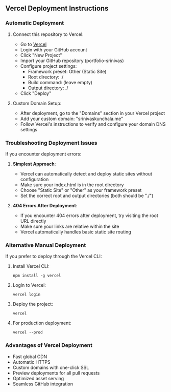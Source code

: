 ## Vercel Deployment Instructions

### Automatic Deployment

1. Connect this repository to Vercel:
   - Go to [Vercel](https://vercel.com)
   - Login with your GitHub account
   - Click "New Project"
   - Import your GitHub repository (portfolio-srinivas)
   - Configure project settings:
     - Framework preset: Other (Static Site)
     - Root directory: ./
     - Build command: (leave empty)
     - Output directory: ./
   - Click "Deploy"

2. Custom Domain Setup:
   - After deployment, go to the "Domains" section in your Vercel project
   - Add your custom domain: "srinivaskunchala.me"
   - Follow Vercel's instructions to verify and configure your domain DNS settings

### Troubleshooting Deployment Issues

If you encounter deployment errors:

1. **Simplest Approach**:
   - Vercel can automatically detect and deploy static sites without configuration
   - Make sure your index.html is in the root directory
   - Choose "Static Site" or "Other" as your framework preset
   - Set the correct root and output directories (both should be "./")
   
2. **404 Errors After Deployment**:
   - If you encounter 404 errors after deployment, try visiting the root URL directly
   - Make sure your links are relative within the site
   - Vercel automatically handles basic static site routing

### Alternative Manual Deployment

If you prefer to deploy through the Vercel CLI:

1. Install Vercel CLI:
   ```
   npm install -g vercel
   ```

2. Login to Vercel:
   ```
   vercel login
   ```

3. Deploy the project:
   ```
   vercel
   ```

4. For production deployment:
   ```
   vercel --prod
   ```

### Advantages of Vercel Deployment

- Fast global CDN
- Automatic HTTPS
- Custom domains with one-click SSL
- Preview deployments for all pull requests
- Optimized asset serving
- Seamless GitHub integration
